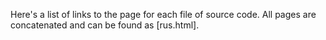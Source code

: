 Here's a list of links to the page for each file of source code. All pages are concatenated and can be found as [rus.html].

